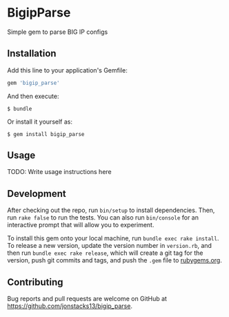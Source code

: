 # BigipParse

Simple gem to parse BIG IP configs

## Installation

Add this line to your application's Gemfile:

```ruby
gem 'bigip_parse'
```

And then execute:

    $ bundle

Or install it yourself as:

    $ gem install bigip_parse

## Usage

TODO: Write usage instructions here

## Development

After checking out the repo, run `bin/setup` to install dependencies.
Then, run `rake false` to run the tests. You can also run `bin/console`
for an interactive prompt that will allow you to experiment.

To install this gem onto your local machine, run `bundle exec rake install`.
To release a new version, update the version number in `version.rb`, and
then run `bundle exec rake release`, which will create a git tag for the
version, push git commits and tags, and push the `.gem` file to
[rubygems.org](https://rubygems.org).

## Contributing

Bug reports and pull requests are welcome on GitHub at
https://github.com/jonstacks13/bigip_parse.


